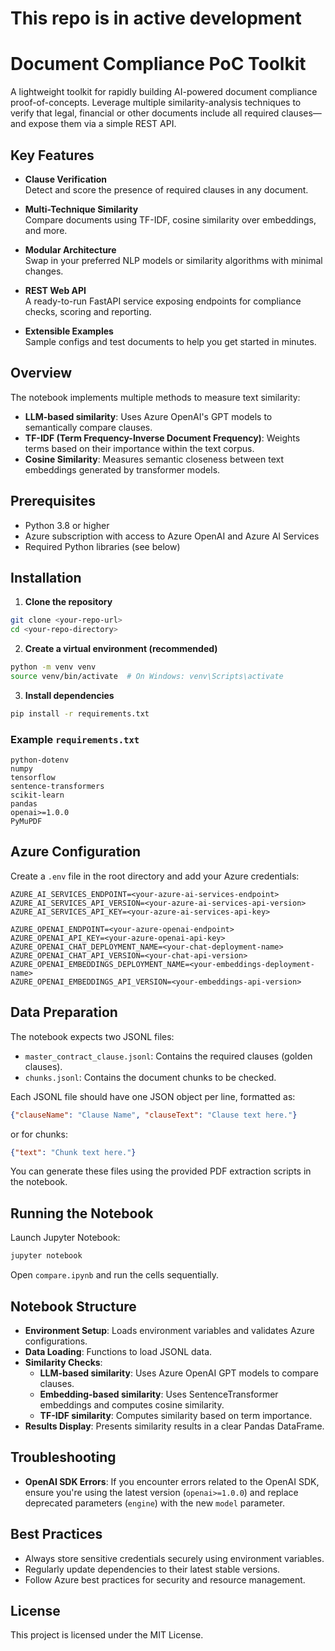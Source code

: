 # This repo is in active development

# Document Compliance PoC Toolkit

A lightweight toolkit for rapidly building AI-powered document compliance proof-of-concepts. Leverage multiple similarity-analysis techniques to verify that legal, financial or other documents include all required clauses—and expose them via a simple REST API.

## Key Features

- **Clause Verification**  
  Detect and score the presence of required clauses in any document.

- **Multi-Technique Similarity**  
  Compare documents using TF-IDF, cosine similarity over embeddings, and more.

- **Modular Architecture**  
  Swap in your preferred NLP models or similarity algorithms with minimal changes.

- **REST Web API**  
  A ready-to-run FastAPI service exposing endpoints for compliance checks, scoring and reporting.

- **Extensible Examples**  
  Sample configs and test documents to help you get started in minutes.


## Overview

The notebook implements multiple methods to measure text similarity:

- **LLM-based similarity**: Uses Azure OpenAI's GPT models to semantically compare clauses.
- **TF-IDF (Term Frequency-Inverse Document Frequency)**: Weights terms based on their importance within the text corpus.
- **Cosine Similarity**: Measures semantic closeness between text embeddings generated by transformer models.

## Prerequisites

- Python 3.8 or higher
- Azure subscription with access to Azure OpenAI and Azure AI Services
- Required Python libraries (see below)

## Installation

1. **Clone the repository**

```bash
git clone <your-repo-url>
cd <your-repo-directory>
```

2. **Create a virtual environment (recommended)**

```bash
python -m venv venv
source venv/bin/activate  # On Windows: venv\Scripts\activate
```

3. **Install dependencies**

```bash
pip install -r requirements.txt
```

### Example `requirements.txt`

```
python-dotenv
numpy
tensorflow
sentence-transformers
scikit-learn
pandas
openai>=1.0.0
PyMuPDF
```

## Azure Configuration

Create a `.env` file in the root directory and add your Azure credentials:

```env
AZURE_AI_SERVICES_ENDPOINT=<your-azure-ai-services-endpoint>
AZURE_AI_SERVICES_API_VERSION=<your-azure-ai-services-api-version>
AZURE_AI_SERVICES_API_KEY=<your-azure-ai-services-api-key>

AZURE_OPENAI_ENDPOINT=<your-azure-openai-endpoint>
AZURE_OPENAI_API_KEY=<your-azure-openai-api-key>
AZURE_OPENAI_CHAT_DEPLOYMENT_NAME=<your-chat-deployment-name>
AZURE_OPENAI_CHAT_API_VERSION=<your-chat-api-version>
AZURE_OPENAI_EMBEDDINGS_DEPLOYMENT_NAME=<your-embeddings-deployment-name>
AZURE_OPENAI_EMBEDDINGS_API_VERSION=<your-embeddings-api-version>
```

## Data Preparation

The notebook expects two JSONL files:

- `master_contract_clause.jsonl`: Contains the required clauses (golden clauses).
- `chunks.jsonl`: Contains the document chunks to be checked.

Each JSONL file should have one JSON object per line, formatted as:

```json
{"clauseName": "Clause Name", "clauseText": "Clause text here."}
```

or for chunks:

```json
{"text": "Chunk text here."}
```

You can generate these files using the provided PDF extraction scripts in the notebook.

## Running the Notebook

Launch Jupyter Notebook:

```bash
jupyter notebook
```

Open `compare.ipynb` and run the cells sequentially.

## Notebook Structure

- **Environment Setup**: Loads environment variables and validates Azure configurations.
- **Data Loading**: Functions to load JSONL data.
- **Similarity Checks**:
  - **LLM-based similarity**: Uses Azure OpenAI GPT models to compare clauses.
  - **Embedding-based similarity**: Uses SentenceTransformer embeddings and computes cosine similarity.
  - **TF-IDF similarity**: Computes similarity based on term importance.
- **Results Display**: Presents similarity results in a clear Pandas DataFrame.

## Troubleshooting

- **OpenAI SDK Errors**: If you encounter errors related to the OpenAI SDK, ensure you're using the latest version (`openai>=1.0.0`) and replace deprecated parameters (`engine`) with the new `model` parameter.

## Best Practices

- Always store sensitive credentials securely using environment variables.
- Regularly update dependencies to their latest stable versions.
- Follow Azure best practices for security and resource management.

## License

This project is licensed under the MIT License.